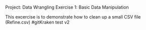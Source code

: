 Project: Data Wrangling Exercise 1: Basic Data Manipulation

This excercise is to demonstrate how to clean up a small CSV file (Refine.csv)
#gitKraken test v2
